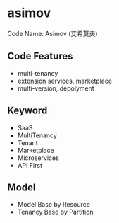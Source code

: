 # asimov

Code Name: Asimov (艾希莫夫)


## Code Features

- multi-tenancy
- extension services, marketplace
- multi-version, depolyment


## Keyword

- SaaS
- MultiTenancy
- Tenant
- Marketplace
- Microservices
- API First


## Model

- Model Base by Resource
- Tenancy Base by Partition



